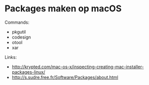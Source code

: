 Packages maken op macOS
=======================

Commands:

* pkgutil
* codesign
* otool
* xar

Links:

* <http://krypted.com/mac-os-x/inspecting-creating-mac-installer-packages-linux/>
* <http://s.sudre.free.fr/Software/Packages/about.html>
